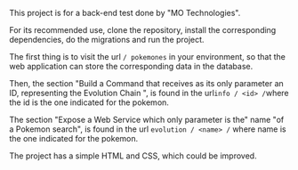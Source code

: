 This project is for a back-end test done by "MO Technologies".

For its recommended use, clone the repository, install the corresponding dependencies, do the migrations and run the project.

The first thing is to visit the url `/ pokemones` in your environment, so that the web application can store the corresponding data in the database.

Then, the section "Build a Command that receives as its only parameter an ID, representing
the Evolution Chain ", is found in the url` info / <id> / `where the id is the one indicated for the pokemon.

The section "Expose a Web Service which only parameter is the" name "of a Pokemon search", is found in the url `evolution / <name> /` where name is the one indicated for the pokemon.

The project has a simple HTML and CSS, which could be improved.